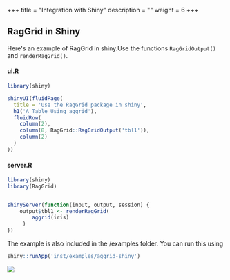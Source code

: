 +++
title = "Integration with Shiny"
description = ""
weight = 6
+++

## RagGrid in Shiny

Here's an example of RagGrid in shiny.Use the functions ```RagGridOutput()``` and ```renderRagGrid()```.

#### ui.R
```r
library(shiny)

shinyUI(fluidPage(
  title = 'Use the RagGrid package in shiny',
  h1('A Table Using aggrid'),
  fluidRow(
    column(2),
    column(8, RagGrid::RagGridOutput('tbl1')),
    column(2)
  )
))

```

#### server.R
```r
library(shiny)
library(RagGrid)


shinyServer(function(input, output, session) {
    output$tbl1 <- renderRagGrid(
        aggrid(iris)
     )
})
```

The example is also included in the /examples folder.
You can run this using

```r
shiny::runApp('inst/examples/aggrid-shiny')
```

![](/assets/shiny-example.png)
